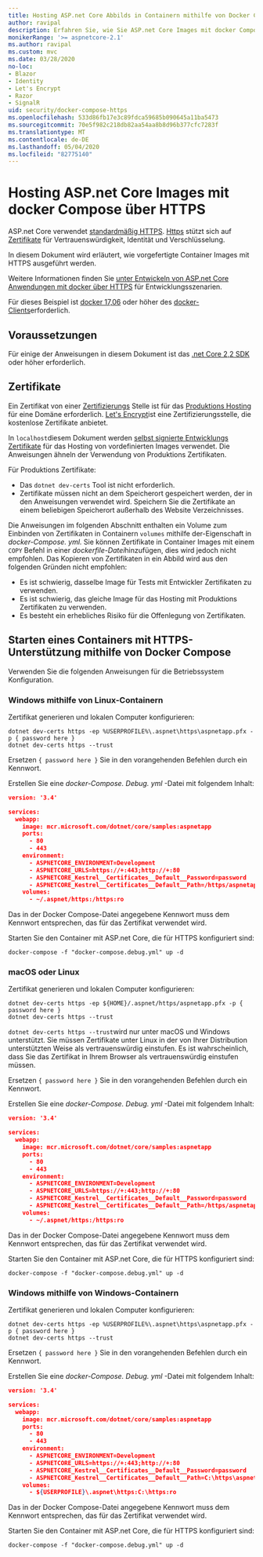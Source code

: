 ```yaml
---
title: Hosting ASP.net Core Abbilds in Containern mithilfe von Docker Compose mit HTTPS
author: ravipal
description: Erfahren Sie, wie Sie ASP.net Core Images mit docker Compose über HTTPS hosten.
monikerRange: '>= aspnetcore-2.1'
ms.author: ravipal
ms.custom: mvc
ms.date: 03/28/2020
no-loc:
- Blazor
- Identity
- Let's Encrypt
- Razor
- SignalR
uid: security/docker-compose-https
ms.openlocfilehash: 533d86fb17e3c89fdca59685b090645a11ba5473
ms.sourcegitcommit: 70e5f982c218db82aa54aa8b8d96b377cfc7283f
ms.translationtype: MT
ms.contentlocale: de-DE
ms.lasthandoff: 05/04/2020
ms.locfileid: "82775140"
---
```

# <a name="hosting-aspnet-core-images-with-docker-compose-over-https"></a>Hosting ASP.net Core Images mit docker Compose über HTTPS


ASP.net Core verwendet [standardmäßig HTTPS](/aspnet/core/security/enforcing-ssl). [Https](https://en.wikipedia.org/wiki/HTTPS) stützt sich auf [Zertifikate](https://en.wikipedia.org/wiki/Public_key_certificate) für Vertrauenswürdigkeit, Identität und Verschlüsselung.

In diesem Dokument wird erläutert, wie vorgefertigte Container Images mit HTTPS ausgeführt werden.

Weitere Informationen finden Sie [unter Entwickeln von ASP.net Core Anwendungen mit docker über HTTPS](https://github.com/dotnet/dotnet-docker/blob/master/samples/run-aspnetcore-https-development.md) für Entwicklungsszenarien.

Für dieses Beispiel ist [docker 17,06](https://docs.docker.com/release-notes/docker-ce) oder höher des [docker-Clients](https://www.docker.com/products/docker)erforderlich.

## <a name="prerequisites"></a>Voraussetzungen

Für einige der Anweisungen in diesem Dokument ist das [.net Core 2,2 SDK](https://dotnet.microsoft.com/download) oder höher erforderlich.

## <a name="certificates"></a>Zertifikate

Ein Zertifikat von einer [Zertifizierungs](https://wikipedia.org/wiki/Certificate_authority) Stelle ist für das [Produktions Hosting](https://blogs.msdn.microsoft.com/webdev/2017/11/29/configuring-https-in-asp-net-core-across-different-platforms/) für eine Domäne erforderlich. [Let's Encrypt](https://letsencrypt.org/)ist eine Zertifizierungsstelle, die kostenlose Zertifikate anbietet.

In `localhost`diesem Dokument werden [selbst signierte Entwicklungs Zertifikate](https://wikipedia.org/wiki/Self-signed_certificate) für das Hosting von vordefinierten Images verwendet. Die Anweisungen ähneln der Verwendung von Produktions Zertifikaten.

Für Produktions Zertifikate:

* Das `dotnet dev-certs` Tool ist nicht erforderlich.
* Zertifikate müssen nicht an dem Speicherort gespeichert werden, der in den Anweisungen verwendet wird. Speichern Sie die Zertifikate an einem beliebigen Speicherort außerhalb des Website Verzeichnisses.

Die Anweisungen im folgenden Abschnitt enthalten ein Volume zum Einbinden von Zertifikaten in Containern `volumes` mithilfe der-Eigenschaft in *docker-Compose. yml.* Sie können Zertifikate in Container Images mit einem `COPY` Befehl in einer *dockerfile-Datei*hinzufügen, dies wird jedoch nicht empfohlen. Das Kopieren von Zertifikaten in ein Abbild wird aus den folgenden Gründen nicht empfohlen:

* Es ist schwierig, dasselbe Image für Tests mit Entwickler Zertifikaten zu verwenden.
* Es ist schwierig, das gleiche Image für das Hosting mit Produktions Zertifikaten zu verwenden.
* Es besteht ein erhebliches Risiko für die Offenlegung von Zertifikaten.

## <a name="starting-a-container-with-https-support-using-docker-compose"></a>Starten eines Containers mit HTTPS-Unterstützung mithilfe von Docker Compose

Verwenden Sie die folgenden Anweisungen für die Betriebssystem Konfiguration.

### <a name="windows-using-linux-containers"></a>Windows mithilfe von Linux-Containern

Zertifikat generieren und lokalen Computer konfigurieren:

```dotnetcli
dotnet dev-certs https -ep %USERPROFILE%\.aspnet\https\aspnetapp.pfx -p { password here }
dotnet dev-certs https --trust
```

Ersetzen `{ password here }` Sie in den vorangehenden Befehlen durch ein Kennwort.

Erstellen Sie eine _docker-Compose. Debug. yml_ -Datei mit folgendem Inhalt:

```json
version: '3.4'

services:
  webapp:
    image: mcr.microsoft.com/dotnet/core/samples:aspnetapp
    ports:
      - 80
      - 443
    environment:
      - ASPNETCORE_ENVIRONMENT=Development
      - ASPNETCORE_URLS=https://+:443;http://+:80
      - ASPNETCORE_Kestrel__Certificates__Default__Password=password
      - ASPNETCORE_Kestrel__Certificates__Default__Path=/https/aspnetapp.pfx
    volumes:
      - ~/.aspnet/https:/https:ro
```
Das in der Docker Compose-Datei angegebene Kennwort muss dem Kennwort entsprechen, das für das Zertifikat verwendet wird.

Starten Sie den Container mit ASP.net Core, die für HTTPS konfiguriert sind:

```console
docker-compose -f "docker-compose.debug.yml" up -d
```

### <a name="macos-or-linux"></a>macOS oder Linux

Zertifikat generieren und lokalen Computer konfigurieren:

```dotnetcli
dotnet dev-certs https -ep ${HOME}/.aspnet/https/aspnetapp.pfx -p { password here }
dotnet dev-certs https --trust
```

`dotnet dev-certs https --trust`wird nur unter macOS und Windows unterstützt. Sie müssen Zertifikate unter Linux in der von Ihrer Distribution unterstützten Weise als vertrauenswürdig einstufen. Es ist wahrscheinlich, dass Sie das Zertifikat in Ihrem Browser als vertrauenswürdig einstufen müssen.

Ersetzen `{ password here }` Sie in den vorangehenden Befehlen durch ein Kennwort.

Erstellen Sie eine _docker-Compose. Debug. yml_ -Datei mit folgendem Inhalt:

```json
version: '3.4'

services:
  webapp:
    image: mcr.microsoft.com/dotnet/core/samples:aspnetapp
    ports:
      - 80
      - 443
    environment:
      - ASPNETCORE_ENVIRONMENT=Development
      - ASPNETCORE_URLS=https://+:443;http://+:80
      - ASPNETCORE_Kestrel__Certificates__Default__Password=password
      - ASPNETCORE_Kestrel__Certificates__Default__Path=/https/aspnetapp.pfx
    volumes:
      - ~/.aspnet/https:/https:ro
```
Das in der Docker Compose-Datei angegebene Kennwort muss dem Kennwort entsprechen, das für das Zertifikat verwendet wird.

Starten Sie den Container mit ASP.net Core, die für HTTPS konfiguriert sind:

```console
docker-compose -f "docker-compose.debug.yml" up -d
```

### <a name="windows-using-windows-containers"></a>Windows mithilfe von Windows-Containern

Zertifikat generieren und lokalen Computer konfigurieren:

```dotnetcli
dotnet dev-certs https -ep %USERPROFILE%\.aspnet\https\aspnetapp.pfx -p { password here }
dotnet dev-certs https --trust
```

Ersetzen `{ password here }` Sie in den vorangehenden Befehlen durch ein Kennwort.

Erstellen Sie eine _docker-Compose. Debug. yml_ -Datei mit folgendem Inhalt:

```json
version: '3.4'

services:
  webapp:
    image: mcr.microsoft.com/dotnet/core/samples:aspnetapp
    ports:
      - 80
      - 443
    environment:
      - ASPNETCORE_ENVIRONMENT=Development
      - ASPNETCORE_URLS=https://+:443;http://+:80
      - ASPNETCORE_Kestrel__Certificates__Default__Password=password
      - ASPNETCORE_Kestrel__Certificates__Default__Path=C:\https\aspnetapp.pfx
    volumes:
      - ${USERPROFILE}\.aspnet\https:C:\https:ro
```
Das in der Docker Compose-Datei angegebene Kennwort muss dem Kennwort entsprechen, das für das Zertifikat verwendet wird.

Starten Sie den Container mit ASP.net Core, die für HTTPS konfiguriert sind:

```console
docker-compose -f "docker-compose.debug.yml" up -d
```

